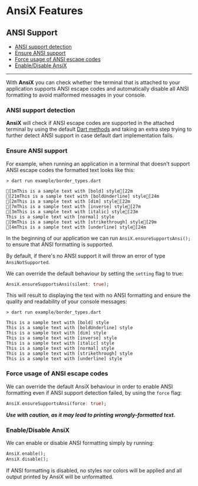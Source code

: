 # AnsiX Features


## ANSI Support

- [ANSI support detection](#ansi-support-detection)
- [Ensure ANSI support](#ensure-ansi-support)
- [Force usage of ANSI escape codes](#force-usage-of-ansi-escape-codes)
- [Enable/Disable AnsiX](#enabledisable-ansix)


---


With **AnsiX** you can check whether the terminal that is attached to your application supports ANSI escape codes
and automatically disable all ANSI formatting to avoid malformed messages in your console.

### ANSI support detection

**AnsiX** will check if ANSI escape codes are supported in the attached terminal by using the
default [Dart methods](https://api.flutter.dev/flutter/dart-io/Stdout/supportsAnsiEscapes.html) and taking an
extra step trying to further detect ANSI support in case default dart implementation fails.


### Ensure ANSI support

For example, when running an application in a terminal that doesn't support ANSI escape codes
the formatted text looks like this:

```shell
> dart run example/border_types.dart

[1mThis is a sample text with [bold] style[22m
[21mThis is a sample text with [boldUnderline] style[24m
[2mThis is a sample text with [dim] style[22m
[7mThis is a sample text with [inverse] style[27m
[3mThis is a sample text with [italic] style[23m
This is a sample text with [normal] style
[9mThis is a sample text with [strikethrough] style[29m
[4mThis is a sample text with [underline] style[24m
```

In the beginning of our application we can run `AnsiX.ensureSupportsAnsi();` to ensure that ANSI formatting is supported.

By default, if there's no ANSI support it will throw an error of type `AnsiNotSupported`.

We can override the default behaviour by setting the `setting` flag to true:

```dart
AnsiX.ensureSupportsAnsi(silent: true);
```

This will result to displaying the text with no ANSI formatting and ensure the quality and readability of your console messages:

```shell
> dart run example/border_types.dart

This is a sample text with [bold] style
This is a sample text with [boldUnderline] style
This is a sample text with [dim] style
This is a sample text with [inverse] style
This is a sample text with [italic] style
This is a sample text with [normal] style
This is a sample text with [strikethrough] style
This is a sample text with [underline] style
```


### Force usage of ANSI escape codes

We can override the default AnsiX behaviour in order to enable ANSI formatting even if ANSI support detection failed,
by using the `force` flag:

```dart
AnsiX.ensureSupportsAnsi(force: true);
```

***Use with caution, as it may lead to printing wrongly-formatted text.***


### Enable/Disable AnsiX

We can enable or disable ANSI formatting simply by running:

```dart
AnsiX.enable();
AnsiX.disable();
```

If ANSI formatting is disabled, no styles nor colors will be applied and
all output printed by AnsiX will be unformatted.
